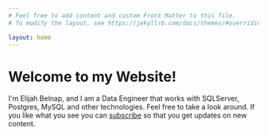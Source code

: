 ```yaml
---
# Feel free to add content and custom Front Matter to this file.
# To modify the layout, see https://jekyllrb.com/docs/themes/#overriding-theme-defaults

layout: home
---
```


# Welcome to my Website!

I'm Elijah Belnap, and I am a Data Engineer that works with SQLServer, Postgres, MySQL and other technologies. Feel free to take a look around. If you like what you see you can [subscribe](/subscribe.html) so that you get updates on new content.
